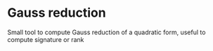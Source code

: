 # Gauss reduction
Small tool to compute Gauss reduction of a quadratic form, useful to compute signature or rank
